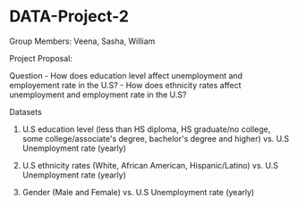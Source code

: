 # DATA-Project-2
Group Members: Veena, Sasha, William

Project Proposal:

Question - How does education level affect unemployment and employement rate in the U.S?
         - How does ethnicity rates affect unemployment and employment rate in the U.S?
         
Datasets
1. U.S education level (less than HS diploma, HS graduate/no college, some college/associate's degree, bachelor's degree and higher) vs. U.S Unemployment rate (yearly)

2. U.S ethnicity rates (White, African American, Hispanic/Latino) vs. U.S Unemployment rate (yearly)

3. Gender (Male and Female) vs. U.S Unemployment rate (yearly)


